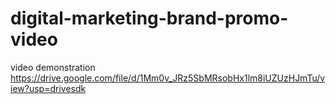 # digital-marketing-brand-promo-video
video demonstration https://drive.google.com/file/d/1Mm0v_JRz5SbMRsobHx1lm8iUZUzHJmTu/view?usp=drivesdk
